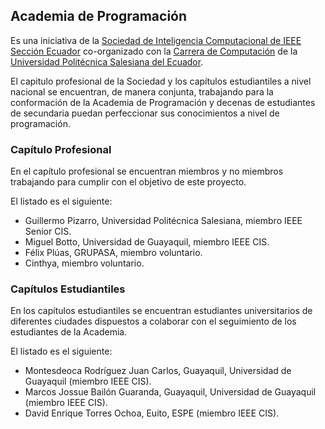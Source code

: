 ## Academia de Programación

Es una iniciativa de la [Sociedad de Inteligencia Computacional de IEEE Sección Ecuador](https://www.facebook.com/IEEECISEcuador) co-organizado con la [Carrera de Computación](https://www.facebook.com/ComputacionUPSGYE) de la [Universidad Politécnica Salesiana del Ecuador](https://www.ups.edu.ec/).

El capitulo profesional de la Sociedad y los capítulos estudiantiles a nivel nacional se encuentran, de manera conjunta, trabajando para la conformación de la Academia de Programación y decenas de estudiantes de secundaria puedan perfeccionar sus conocimientos a nivel de programación.

### Capítulo Profesional

En el capítulo profesional se encuentran miembros y no miembros trabajando para cumplir con el objetivo de este proyecto.

El listado es el siguiente:

- Guillermo Pizarro, Universidad Politécnica Salesiana, miembro IEEE Senior CIS.
- Miguel Botto, Universidad de Guayaquil, miembro IEEE CIS.
- Félix Plúas, GRUPASA, miembro voluntario.
- Cinthya, miembro voluntario. 

### Capítulos Estudiantiles

En los capítulos estudiantiles se encuentran estudiantes universitarios de diferentes ciudades dispuestos a colaborar con el seguimiento de los estudiantes de la Academia.

El listado es el siguiente:

- Montesdeoca Rodríguez Juan Carlos, Guayaquil, Universidad de Guayaquil (miembro IEEE CIS).
- Marcos Jossue Bailón Guaranda, Guayaquil, Universidad de Guayaquil (miembro IEEE CIS).
- David Enrique Torres Ochoa, Euito, ESPE (miembro IEEE CIS).
